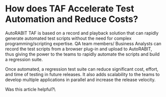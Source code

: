 # How does TAF Accelerate Test Automation and Reduce Costs?

AutoRABIT TAF is based on a record and playback solution that can rapidly generate automated test scripts without the need for complex programming/scripting expertise. QA team members/ Business Analysts can record the test scripts from a browser plug-in and upload to AutoRABIT, thus giving the power to the teams to rapidly automate the scripts and build a regression suite.&#x20;

Once automated, a regression test suite can reduce significant cost, effort, and time of testing in future releases. It also adds scalability to the teams to develop multiple applications in parallel and increase the release velocity.



Was this article helpful?\
